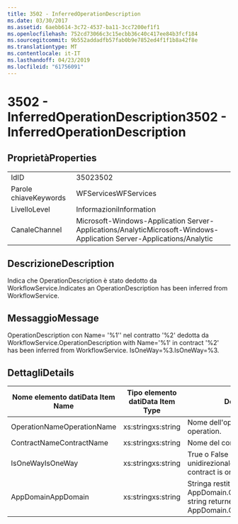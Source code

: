 ```yaml
---
title: 3502 - InferredOperationDescription
ms.date: 03/30/2017
ms.assetid: 6aebb614-3c72-4537-ba11-3cc7200ef1f1
ms.openlocfilehash: 752cd73066c3c15ecbb36c40c417ee84b3fcf184
ms.sourcegitcommit: 9b552addadfb57fab0b9e7852ed4f1f1b8a42f8e
ms.translationtype: MT
ms.contentlocale: it-IT
ms.lasthandoff: 04/23/2019
ms.locfileid: "61756091"
---
```

# <a name="3502---inferredoperationdescription"></a><span data-ttu-id="75f08-102">3502 - InferredOperationDescription</span><span class="sxs-lookup"><span data-stu-id="75f08-102">3502 - InferredOperationDescription</span></span>
## <a name="properties"></a><span data-ttu-id="75f08-103">Proprietà</span><span class="sxs-lookup"><span data-stu-id="75f08-103">Properties</span></span>  
  
|||  
|-|-|  
|<span data-ttu-id="75f08-104">Id</span><span class="sxs-lookup"><span data-stu-id="75f08-104">ID</span></span>|<span data-ttu-id="75f08-105">3502</span><span class="sxs-lookup"><span data-stu-id="75f08-105">3502</span></span>|  
|<span data-ttu-id="75f08-106">Parole chiave</span><span class="sxs-lookup"><span data-stu-id="75f08-106">Keywords</span></span>|<span data-ttu-id="75f08-107">WFServices</span><span class="sxs-lookup"><span data-stu-id="75f08-107">WFServices</span></span>|  
|<span data-ttu-id="75f08-108">Livello</span><span class="sxs-lookup"><span data-stu-id="75f08-108">Level</span></span>|<span data-ttu-id="75f08-109">Informazioni</span><span class="sxs-lookup"><span data-stu-id="75f08-109">Information</span></span>|  
|<span data-ttu-id="75f08-110">Canale</span><span class="sxs-lookup"><span data-stu-id="75f08-110">Channel</span></span>|<span data-ttu-id="75f08-111">Microsoft-Windows-Application Server-Applications/Analytic</span><span class="sxs-lookup"><span data-stu-id="75f08-111">Microsoft-Windows-Application Server-Applications/Analytic</span></span>|  
  
## <a name="description"></a><span data-ttu-id="75f08-112">Descrizione</span><span class="sxs-lookup"><span data-stu-id="75f08-112">Description</span></span>  
 <span data-ttu-id="75f08-113">Indica che OperationDescription è stato dedotto da WorkflowService.</span><span class="sxs-lookup"><span data-stu-id="75f08-113">Indicates an OperationDescription has been inferred from WorkflowService.</span></span>  
  
## <a name="message"></a><span data-ttu-id="75f08-114">Messaggio</span><span class="sxs-lookup"><span data-stu-id="75f08-114">Message</span></span>  
 <span data-ttu-id="75f08-115">OperationDescription con Name= '%1'' nel contratto '%2' dedotta da WorkflowService.</span><span class="sxs-lookup"><span data-stu-id="75f08-115">OperationDescription with Name='%1' in contract '%2' has been inferred from WorkflowService.</span></span> <span data-ttu-id="75f08-116">IsOneWay=%3.</span><span class="sxs-lookup"><span data-stu-id="75f08-116">IsOneWay=%3.</span></span>  
  
## <a name="details"></a><span data-ttu-id="75f08-117">Dettagli</span><span class="sxs-lookup"><span data-stu-id="75f08-117">Details</span></span>  
  
|<span data-ttu-id="75f08-118">Nome elemento dati</span><span class="sxs-lookup"><span data-stu-id="75f08-118">Data Item Name</span></span>|<span data-ttu-id="75f08-119">Tipo elemento dati</span><span class="sxs-lookup"><span data-stu-id="75f08-119">Data Item Type</span></span>|<span data-ttu-id="75f08-120">Descrizione</span><span class="sxs-lookup"><span data-stu-id="75f08-120">Description</span></span>|  
|--------------------|--------------------|-----------------|  
|<span data-ttu-id="75f08-121">OperationName</span><span class="sxs-lookup"><span data-stu-id="75f08-121">OperationName</span></span>|<span data-ttu-id="75f08-122">xs:string</span><span class="sxs-lookup"><span data-stu-id="75f08-122">xs:string</span></span>|<span data-ttu-id="75f08-123">Nome dell'operazione.</span><span class="sxs-lookup"><span data-stu-id="75f08-123">The name of the operation.</span></span>|  
|<span data-ttu-id="75f08-124">ContractName</span><span class="sxs-lookup"><span data-stu-id="75f08-124">ContractName</span></span>|<span data-ttu-id="75f08-125">xs:string</span><span class="sxs-lookup"><span data-stu-id="75f08-125">xs:string</span></span>|<span data-ttu-id="75f08-126">Nome del contratto.</span><span class="sxs-lookup"><span data-stu-id="75f08-126">The name of the contract.</span></span>|  
|<span data-ttu-id="75f08-127">IsOneWay</span><span class="sxs-lookup"><span data-stu-id="75f08-127">IsOneWay</span></span>|<span data-ttu-id="75f08-128">xs:string</span><span class="sxs-lookup"><span data-stu-id="75f08-128">xs:string</span></span>|<span data-ttu-id="75f08-129">True o False che indica se il contratto è unidirezionale.</span><span class="sxs-lookup"><span data-stu-id="75f08-129">True or False indicating if the contract is one-way.</span></span>|  
|<span data-ttu-id="75f08-130">AppDomain</span><span class="sxs-lookup"><span data-stu-id="75f08-130">AppDomain</span></span>|<span data-ttu-id="75f08-131">xs:string</span><span class="sxs-lookup"><span data-stu-id="75f08-131">xs:string</span></span>|<span data-ttu-id="75f08-132">Stringa restituita da AppDomain.CurrentDomain.FriendlyName.</span><span class="sxs-lookup"><span data-stu-id="75f08-132">The string returned by AppDomain.CurrentDomain.FriendlyName.</span></span>|
